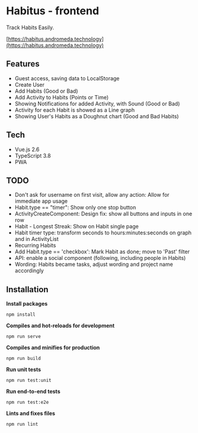# Habitus - frontend

Track Habits Easily.

[https://habitus.andromeda.technology](https://habitus.andromeda.technology)

## Features

- Guest access, saving data to LocalStorage
- Create User
- Add Habits (Good or Bad)
- Add Activity to Habits (Points or Time)
- Showing Notifications for added Activity, with Sound (Good or Bad)
- Activity for each Habit is showed as a Line graph
- Showing User's Habits as a Doughnut chart (Good and Bad Habits)

## Tech

- Vue.js 2.6
- TypeScript 3.8
- PWA

## TODO

- Don't ask for username on first visit, allow any action: Allow for immediate app usage
- Habit.type == "timer": Show only one stop button
- ActivityCreateComponent: Design fix: show all buttons and inputs in one row
- Habit - Longest Streak: Show on Habit single page
- Habit timer type: transform seconds to hours:minutes:seconds on graph and in ActivityList
- Recurring Habits
- Add Habit.type == 'checkbox': Mark Habit as done; move to 'Past' filter
- API: enable a social component (following, including people in Habits)
- Wording: Habits became tasks, adjust wording and project name accordingly

## Installation

**Install packages**

`npm install`

**Compiles and hot-reloads for development**

`npm run serve`

**Compiles and minifies for production**

`npm run build`

**Run unit tests**

`npm run test:unit`

**Run end-to-end tests**

`npm run test:e2e`

**Lints and fixes files**

`npm run lint`

